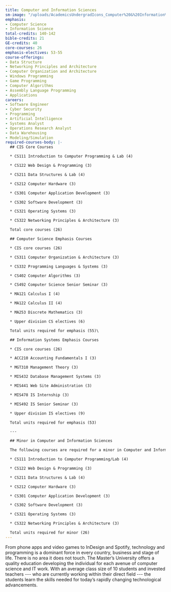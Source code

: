 ```yaml
---
title: Computer and Information Sciences
sm-image: "/uploads/AcademicsUndergradIcons_Computer%20&%20Information%20Sciences.png"
emphasis:
- Computer Science
- Information Science
total-credits: 140-142
bible-credits: 21
GE-credits: 40
core-courses: 26
emphasis-electives: 53-55
course-offerings:
- Data Structure
- Networking Principles and Architecture
- Computer Organization and Architecture
- Windows Programming
- Game Programming
- Computer Algorithms
- Assembly Language Programming
- Applications
careers:
- Software Engineer
- Cyber Security
- Programming
- Artificial Intelligence
- Systems Analyst
- Operations Research Analyst
- Data Warehousing
- Modeling/Simulation
required-courses-body: |-
  ## CIS Core Courses

  * CS111 Introduction to Computer Programming & Lab (4)

  * CS122 Web Design & Programming (3)

  * CS211 Data Structures & Lab (4)

  * CS212 Computer Hardware (3)

  * CS301 Computer Application Development (3)

  * CS302 Software Development (3)

  * CS321 Operating Systems (3)

  * CS322 Networking Principles & Architecture (3)

  Total core courses (26)

  ## Computer Science Emphasis Courses

  * CIS core courses (26)

  * CS311 Computer Organization & Architecture (3)

  * CS332 Programming Languages & Systems (3)

  * CS402 Computer Algorithms (3)

  * CS492 Computer Science Senior Seminar (3)

  * MA121 Calculus I (4)

  * MA122 Calculus II (4)

  * MA253 Discrete Mathematics (3)

  * Upper division CS electives (6)

  Total units required for emphasis (55)\

  ## Information Systems Emphasis Courses

  * CIS core courses (26)

  * ACC210 Accounting Fundamentals I (3)

  * MGT310 Management Theory (3)

  * MIS432 Database Management Systems (3)

  * MIS441 Web Site Administration (3)

  * MIS478 IS Internship (3)

  * MIS492 IS Senior Seminar (3)

  * Upper division IS electives (9)

  Total units required for emphasis (53)

  ---

  ## Minor in Computer and Information Sciences

  The following courses are required for a minor in Computer and Information Sciences:

  * CS111 Introduction to Computer Programming/Lab (4)

  * CS122 Web Design & Programming (3)

  * CS211 Data Structures & Lab (4)

  * CS212 Computer Hardware (3)

  * CS301 Computer Application Development (3)

  * CS302 Software Development (3)

  * CS321 Operating Systems (3)

  * CS322 Networking Principles & Architecture (3)

  Total units required for minor (26)
---
```


From phone apps and video games to InDesign and Spotify, technology and programming is a
dominant force in every country, business and stage of life. There is no area it does not touch. The
Master’s University offers a quality education developing the individual for each avenue of computer
science and IT work. With an average class size of 10 students and invested teachers --- who are currently
working within their direct field --- the students learn the skills needed for today’s rapidly changing
technological advancements.